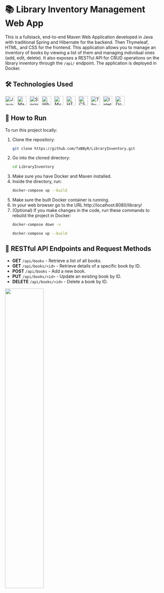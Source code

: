 # 📚 Library Inventory Management Web App

This is a fullstack, end-to-end Maven Web Application developed in Java with traditional Spring and Hibernate for the backend. Then Thymeleaf, HTML, and CSS for the frontend. This application allows you to manage an inventory of books by viewing a list of them and managing individual ones (add, edit, delete). It also exposes a RESTful API for CRUD operations on the library inventory through the `/api/` endpoint. The application is deployed in Docker.

## 🛠️ Technologies Used
<div style="display: flex; flex-wrap: wrap; gap: 10px;">
    <img src="https://img.shields.io/badge/Java-007396?style=flat&logo=java&logoColor=white" style="height: 30px;" alt="Java"/>
    <img src="https://img.shields.io/badge/Maven-C71A36?style=flat&logo=apache-maven&logoColor=white" style="height: 30px;" alt="Maven"/>
    <img src="https://img.shields.io/badge/Spring-6DB33F?style=flat&logo=spring&logoColor=white" style="height: 30px;" alt="Spring"/>
    <img src="https://img.shields.io/badge/Hibernate-59666C?style=flat&logo=hibernate&logoColor=white" style="height: 30px;" alt="Hibernate"/>
    <img src="https://img.shields.io/badge/MySQL-00758F?style=flat&logo=mysql&logoColor=white" style="height: 30px;" alt="MySQL"/>
    <img src="https://img.shields.io/badge/HTML-E34F26?style=flat&logo=html5&logoColor=white" style="height: 30px;" alt="HTML"/>
    <img src="https://img.shields.io/badge/CSS-1572B6?style=flat&logo=css3&logoColor=white" style="height: 30px;" alt="CSS"/>
    <img src="https://img.shields.io/badge/Thymeleaf-005F0F?style=flat&logo=thymeleaf&logoColor=white" style="height: 30px;" alt="Thymeleaf"/>
    <img src="https://img.shields.io/badge/IntelliJ_IDEA-000000?style=flat&logo=intellij-idea&logoColor=white" style="height: 30px;" alt="IntelliJ IDEA"/>
    <img src="https://img.shields.io/badge/Docker-2496ED?style=flat&logo=docker&logoColor=white" style="height: 30px;" alt="Docker"/>
</div>

## 🚀 How to Run

To run this project locally:

1. Clone the repository:
   ```bash
   git clone https://github.com/TaBByR/LibraryInventory.git
   ```
2. Go into the cloned directory:
   ```bash
   cd LibraryInventory
   ```
3. Make sure you have Docker and Maven installed.
4. Inside the directory, run:
   ```bash
   docker-compose up --build
   ```
5. Make sure the built Docker container is running.
6. In your web browser go to the URL http://localhost:8080/library/
7. (Optional) If you make changes in the code, run these commands to rebuild the project in Docker:
   ```bash
   docker-compose down -v
   ```
   ```bash
   docker-compose up --build
   ```
   
## 📡 RESTful API Endpoints and Request Methods
- **GET** `/api/books` - Retrieve a list of all books.
- **GET** `/api/books/<id>` - Retrieve details of a specific book by ID.
- **POST** `/api/books` - Add a new book.
- **PUT** `/api/books/<id>` - Update an existing book by ID.
- **DELETE** `/api/books/<id>` - Delete a book by ID.

<img src="https://media.tenor.com/MtJdP2cF4dEAAAAC/book.gif" style="width: 50%;" />
